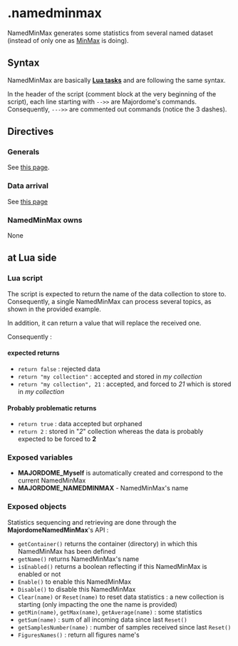 # .namedminmax
NamedMinMax generates some statistics from several named dataset (instead of only one as [MinMax](MinMax.md) is doing).

## Syntax

NamedMinMax are basically **[Lua tasks](Task(lua).md)** and are following the same syntax.

In the header of the script (comment block at the very beginning of the script), each line starting with `-->>` are Majordome's commands.<br>
Consequently, `--->>` are commented out commands (notice the 3 dashes).

## Directives

### Generals
See [this page](Headers%20and%20Shared%20Directives.md#general-directives).

### Data arrival
See [this page](Headers%20and%20Shared%20Directives.md#triggering-while-providing-data)

### NamedMinMax owns
None

## at Lua side
### Lua script
The script is expected to return the name of the data collection to store to.
Consequently, a single NamedMinMax can process several topics, as shown in the provided example.

In addition, it can return a value that will replace the received one.

Consequently :
#### expected returns
- `return false` : rejected data
- `return "my collection"` : accepted and stored in *my collection*
- `return "my collection", 21` : accepted, and forced to *21* which is stored in *my collection*

#### Probably problematic returns
- `return true` : data accepted but orphaned
- `return 2` : stored in "*2*" collection whereas the data is probably expected to be forced to **2**

### Exposed variables
- **MAJORDOME_Myself** is automatically created and correspond to the current NamedMinMax
- **MAJORDOME_NAMEDMINMAX** - NamedMinMax's name

### Exposed objects
Statistics sequencing and retrieving are done through the **MajordomeNamedMinMax**'s API :
- `getContainer()` returns the container (directory) in which this NamedMinMax has been defined
- `getName()` returns NamedMinMax's name
- `isEnabled()` returns a boolean reflecting if this NamedMinMax is enabled or not
- `Enable()` to enable this NamedMinMax
- `Disable()` to disable this NamedMinMax 
- `Clear(name)` or `Reset(name)` to reset data statistics : a new collection is starting (only impacting the one the name is provided)
- `getMin(name)`, `getMax(name)`, `getAverage(name)` : some statistics
- `getSum(name)` : sum of all incoming data since last `Reset()`
- `getSamplesNumber(name)` : number of samples received since last `Reset()`
- `FiguresNames()` : return all figures name's
